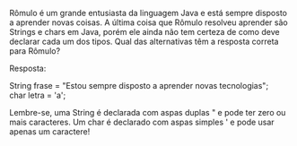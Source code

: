 Rômulo é um grande entusiasta da linguagem Java e está sempre disposto a aprender novas coisas. A última coisa que Rômulo resolveu aprender são Strings e chars em Java, porém ele ainda não tem certeza de como deve declarar cada um dos tipos. Qual das alternativas têm a resposta correta para Rômulo?

Resposta:

String frase = "Estou sempre disposto a aprender novas tecnologias";<br>
char letra = 'a';<br>

Lembre-se, uma String é declarada com aspas duplas " e pode ter zero ou mais caracteres. Um char é declarado com aspas simples ' e pode usar apenas um caractere!